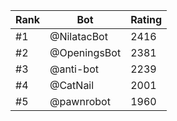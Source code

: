 Rank|Bot|Rating
---|---|---
#1|@NilatacBot|2416
#2|@OpeningsBot|2381
#3|@anti-bot|2239
#4|@CatNail|2001
#5|@pawnrobot|1960
